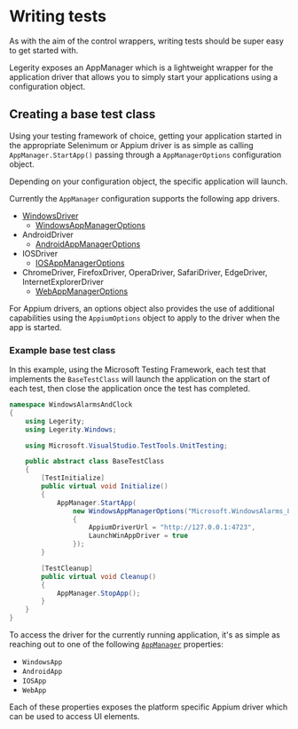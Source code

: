 # Writing tests

As with the aim of the control wrappers, writing tests should be super easy to get started with. 

Legerity exposes an AppManager which is a lightweight wrapper for the application driver that allows you to simply start your applications using a configuration object.

## Creating a base test class

Using your testing framework of choice, getting your application started in the appropriate Selenimum or Appium driver is as simple as calling `AppManager.StartApp()` passing through a `AppManagerOptions` configuration object.

Depending on your configuration object, the specific application will launch.

Currently the `AppManager` configuration supports the following app drivers.

- [WindowsDriver](https://github.com/microsoft/WinAppDriver)
  - [WindowsAppManagerOptions](../src/Legerity/Windows/WindowsAppManagerOptions.cs)
- AndroidDriver
  - [AndroidAppManagerOptions](../src/Legerity/Android/AndroidAppManagerOptions.cs)
- IOSDriver
  - [IOSAppManagerOptions](../src/Legerity/IOS/IOSAppManagerOptions.cs)
- ChromeDriver, FirefoxDriver, OperaDriver, SafariDriver, EdgeDriver, InternetExplorerDriver
  - [WebAppManagerOptions](../src/Legerity/Web/WebAppManagerOptions.cs)

For Appium drivers, an options object also provides the use of additional capabilities using the `AppiumOptions` object to apply to the driver when the app is started.

### Example base test class

In this example, using the Microsoft Testing Framework, each test that implements the `BaseTestClass` will launch the application on the start of each test, then close the application once the test has completed.

```csharp
namespace WindowsAlarmsAndClock
{
    using Legerity;
    using Legerity.Windows;

    using Microsoft.VisualStudio.TestTools.UnitTesting;

    public abstract class BaseTestClass
    {
        [TestInitialize]
        public virtual void Initialize()
        {
            AppManager.StartApp(
                new WindowsAppManagerOptions("Microsoft.WindowsAlarms_8wekyb3d8bbwe!App")
                {
                    AppiumDriverUrl = "http://127.0.0.1:4723",
                    LaunchWinAppDriver = true
                });
        }

        [TestCleanup]
        public virtual void Cleanup()
        {
            AppManager.StopApp();
        }
    }
}
```

To access the driver for the currently running application, it's as simple as reaching out to one of the following [`AppManager`](../src/Legerity/AppManager.cs) properties:

- `WindowsApp`
- `AndroidApp`
- `IOSApp`
- `WebApp`

Each of these properties exposes the platform specific Appium driver which can be used to access UI elements.